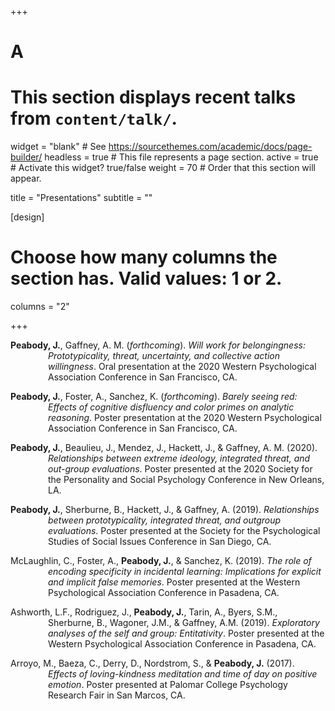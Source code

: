 +++
# A
# This section displays recent talks from `content/talk/`.

widget = "blank"  # See https://sourcethemes.com/academic/docs/page-builder/
headless = true  # This file represents a page section.
active = true  # Activate this widget? true/false
weight = 70  # Order that this section will appear.

title = "Presentations"
subtitle = ""

[design]
  # Choose how many columns the section has. Valid values: 1 or 2.
  columns = "2"


+++
<p style="margin-left: 60px; text-indent: -60px;"><b>Peabody, J.</b>, Gaffney, A. M. (<i>forthcoming</i>). <i>Will work for belongingness: Prototypicality, threat, uncertainty, and collective action willingness</i>. Oral presentation at the 2020 Western Psychological Association Conference in San Francisco, CA.</p>

<p style="margin-left: 60px; text-indent: -60px;"><b>Peabody, J.</b>, Foster, A., Sanchez, K. (<i>forthcoming</i>). <i>Barely seeing red: Effects of cognitive disfluency and color primes on analytic reasoning</i>. Poster presentation at the 2020 Western Psychological Association Conference in San Francisco, CA.</p>

<p style="margin-left: 60px; text-indent: -60px;"><b>Peabody, J.</b>, Beaulieu, J., Mendez, J., Hackett, J., & Gaffney, A. M. (2020). <i>Relationships between extreme ideology, integrated threat, and out-group evaluations</i>. Poster presented at the 2020 Society for the Personality and Social Psychology Conference in New Orleans, LA.</p>

<p style="margin-left: 60px; text-indent: -60px;"><b>Peabody, J.</b>, Sherburne, B., Hackett, J., & Gaffney, A. (2019). <i>Relationships between prototypicality, integrated threat, and outgroup evaluations</i>. Poster presented at the Society for the Psychological Studies of Social Issues Conference in San Diego, CA.</p>

<p style="margin-left: 60px; text-indent: -60px;">McLaughlin, C., Foster, A., <b>Peabody, J.</b>, & Sanchez, K. (2019). <i>The role of encoding specificity in incidental learning: Implications for explicit and implicit false memories</i>. Poster presented at the Western Psychological Association Conference in Pasadena, CA.</p>

<p style="margin-left: 60px; text-indent: -60px;">Ashworth, L.F., Rodriguez, J., <b>Peabody, J.</b>, Tarin, A., Byers, S.M., Sherburne, B., Wagoner, J.M., & Gaffney, A.M. (2019). <i>Exploratory analyses of the self and group: Entitativity</i>. Poster presented at the Western Psychological Association Conference in Pasadena, CA.</p>

<p style="margin-left: 60px; text-indent: -60px;">Arroyo, M., Baeza, C., Derry, D., Nordstrom, S., & <b>Peabody, J.</b> (2017). <i>Effects of loving-kindness meditation and time of day on positive emotion</i>. Poster presented at Palomar College Psychology Research Fair in San Marcos, CA.</p>
